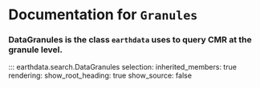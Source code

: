 # Documentation for `Granules`


### DataGranules is the class `earthdata` uses to query CMR at the **granule** level.

::: earthdata.search.DataGranules
    selection:
      inherited_members: true
    rendering:
      show_root_heading: true
      show_source: false

